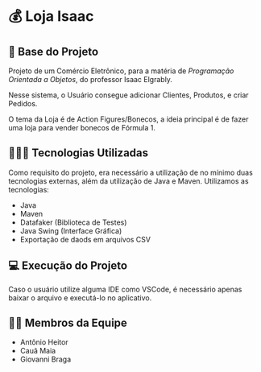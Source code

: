 # 💰 Loja Isaac

## 💸 Base do Projeto
Projeto de um Comércio Eletrônico, para a matéria de *Programação Orientada a Objetos*, do professor Isaac Elgrably.

Nesse sistema, o Usuário consegue adicionar Clientes, Produtos, e criar Pedidos.

O tema da Loja é de Action Figures/Bonecos, a ideia principal é de fazer uma loja para vender bonecos de Fórmula 1.

## 👨🏻‍💻 Tecnologias Utilizadas
Como requisito do projeto, era necessário a utilização de no mínimo duas tecnologias externas, além da utilização de Java e Maven. Utilizamos as tecnologias:
- Java
- Maven
- Datafaker (Biblioteca de Testes)
- Java Swing (Interface Gráfica)
- Exportação de daods em arquivos CSV

## 💻 Execução do Projeto
Caso o usuário utilize alguma IDE como VSCode, é necessário apenas baixar o arquivo e executá-lo no aplicativo.

## 👨‍🎓 Membros da Equipe
- Antônio Heitor
- Cauã Maia 
- Giovanni Braga


